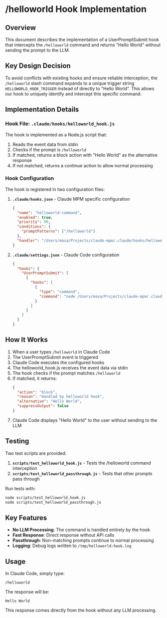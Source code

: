# /helloworld Hook Implementation

## Overview

This document describes the implementation of a UserPromptSubmit hook that intercepts the `/helloworld` command and returns "Hello World" without sending the prompt to the LLM.

## Key Design Decision

To avoid conflicts with existing hooks and ensure reliable interception, the `/helloworld` slash command expands to a unique trigger string `HELLOWORLD_HOOK_TRIGGER` instead of directly to "Hello World". This allows our hook to uniquely identify and intercept this specific command.

## Implementation Details

### Hook File: `.claude/hooks/helloworld_hook.js`

The hook is implemented as a Node.js script that:
1. Reads the event data from stdin
2. Checks if the prompt is `/helloworld`
3. If matched, returns a block action with "Hello World" as the alternative response
4. If not matched, returns a continue action to allow normal processing

### Hook Configuration

The hook is registered in two configuration files:

1. **`.claude/hooks.json`** - Claude MPM specific configuration
   ```json
   {
     "name": "helloworld-command",
     "enabled": true,
     "priority": 90,
     "conditions": {
       "promptPatterns": ["/helloworld"]
     },
     "handler": "/Users/masa/Projects/claude-mpm/.claude/hooks/helloworld_hook.js"
   }
   ```

2. **`.claude/settings.json`** - Claude Code configuration
   ```json
   {
     "hooks": {
       "UserPromptSubmit": [
         {
           "hooks": [
             {
               "type": "command",
               "command": "node /Users/masa/Projects/claude-mpm/.claude/hooks/helloworld_hook.js"
             }
           ]
         }
       ]
     }
   }
   ```

## How It Works

1. When a user types `/helloworld` in Claude Code
2. The UserPromptSubmit event is triggered
3. Claude Code executes the configured hooks
4. The helloworld_hook.js receives the event data via stdin
5. The hook checks if the prompt matches `/helloworld`
6. If matched, it returns:
   ```json
   {
     "action": "block",
     "reason": "Handled by helloworld hook",
     "alternative": "Hello World",
     "suppressOutput": false
   }
   ```
7. Claude Code displays "Hello World" to the user without sending to the LLM

## Testing

Two test scripts are provided:

1. **`scripts/test_helloworld_hook.js`** - Tests the /helloworld command interception
2. **`scripts/test_helloworld_passthrough.js`** - Tests that other prompts pass through

Run tests with:
```bash
node scripts/test_helloworld_hook.js
node scripts/test_helloworld_passthrough.js
```

## Key Features

- **No LLM Processing**: The command is handled entirely by the hook
- **Fast Response**: Direct response without API calls
- **Passthrough**: Non-matching prompts continue to normal processing
- **Logging**: Debug logs written to `/tmp/helloworld-hook.log`

## Usage

In Claude Code, simply type:
```
/helloworld
```

The response will be:
```
Hello World
```

This response comes directly from the hook without any LLM processing.